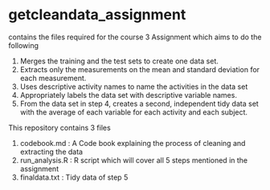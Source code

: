 # getcleandata_assignment
contains the files required for the course 3 Assignment which aims to do the following


1. Merges the training and the test sets to create one data set.
2. Extracts only the measurements on the mean and standard deviation for each measurement.
3. Uses descriptive activity names to name the activities in the data set
4. Appropriately labels the data set with descriptive variable names.
5. From the data set in step 4, creates a second, independent tidy data set with the average of each variable for each activity and each subject.

This repository contains 3 files
1. codebook.md : A Code book explaining the process of cleaning and extracting the data
2. run_analysis.R :  R script which will cover all 5 steps mentioned in the assignment
3. finaldata.txt : Tidy data of step 5
